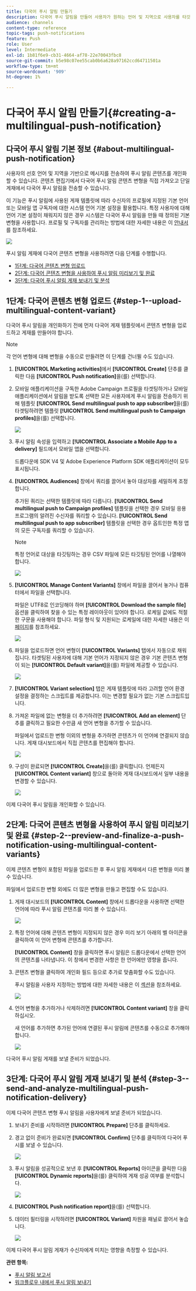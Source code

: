 ```yaml
---
title: 다국어 푸시 알림 만들기
description: 다국어 푸시 알림을 만들어 사용자가 원하는 언어 및 지역으로 사용자를 타깃팅할 수 있습니다.
audience: channels
content-type: reference
topic-tags: push-notifications
feature: Push
role: User
level: Intermediate
exl-id: 1b81f6e9-cb31-4664-af78-22e70043fbc8
source-git-commit: b5e98c07ee55cab0b6a628a97162ccd64711501a
workflow-type: tm+mt
source-wordcount: '909'
ht-degree: 1%

---
```


# 다국어 푸시 알림 만들기{#creating-a-multilingual-push-notification}

## 다국어 푸시 알림 기본 정보 {#about-multilingual-push-notification}

사용자의 선호 언어 및 지역을 기반으로 메시지를 전송하여 푸시 알림 콘텐츠를 개인화할 수 있습니다. 콘텐츠 편집기에서 다국어 푸시 알림 콘텐츠 변형을 직접 가져오고 단일 게재에서 다국어 푸시 알림을 전송할 수 있습니다.

이 기능은 푸시 알림에 사용된 게재 템플릿에 따라 수신자의 프로필에 지정된 기본 언어 또는 모바일 앱 구독자에 대한 시스템 언어 기본 설정을 활용합니다. 특정 사용자에 대해 언어 기본 설정이 채워지지 않은 경우 시스템은 다국어 푸시 알림을 만들 때 정의된 기본 변형을 사용합니다. 프로필 및 구독자를 관리하는 방법에 대한 자세한 내용은 이 [안내서](../../audiences/using/get-started-profiles-and-audiences.md)를 참조하세요.

![](assets/multivariant_push_1.png)

푸시 알림 게재에 다국어 콘텐츠 변형을 사용하려면 다음 단계를 수행합니다.

* [1단계: 다국어 콘텐츠 변형 업로드](#step-1--upload-multilingual-content-variant)
* [2단계: 다국어 콘텐츠 변형을 사용하여 푸시 알림 미리보기 및 완료](#step-2--preview-and-finalize-a-push-notification-using-multilingual-content-variants)
* [3단계: 다국어 푸시 알림 게재 보내기 및 분석](#step-3--send-and-analyze-multilingual-push-notification-delivery)

## 1단계: 다국어 콘텐츠 변형 업로드 {#step-1--upload-multilingual-content-variant}

다국어 푸시 알림을 개인화하기 전에 먼저 다국어 게재 템플릿에서 콘텐츠 변형을 업로드하고 게재를 만들어야 합니다.

>[!NOTE]
>
>각 언어 변형에 대해 변형을 수동으로 만들려면 이 단계를 건너뛸 수도 있습니다.

1. **[!UICONTROL Marketing activities]**&#x200B;에서 **[!UICONTROL Create]** 단추를 클릭한 다음 **[!UICONTROL Push notification]**&#x200B;을(를) 선택합니다.
1. 모바일 애플리케이션을 구독한 Adobe Campaign 프로필을 타겟팅하거나 모바일 애플리케이션에서 알림을 받도록 선택한 모든 사용자에게 푸시 알림을 전송하기 위해 템플릿 **[!UICONTROL Send multilingual push to app subscriber]**&#x200B;을(를) 타겟팅하려면 템플릿 **[!UICONTROL Send multilingual push to Campaign profiles]**&#x200B;을(를) 선택합니다.

   ![](assets/multivariant_push_2.png)

1. 푸시 알림 속성을 입력하고 **[!UICONTROL Associate a Mobile App to a delivery]** 필드에서 모바일 앱을 선택합니다.

   드롭다운에 SDK V4 및 Adobe Experience Platform SDK 애플리케이션이 모두 표시됩니다.

1. **[!UICONTROL Audiences]** 창에서 쿼리를 끌어서 놓아 대상자를 세밀하게 조정합니다.

   추가된 쿼리는 선택한 템플릿에 따라 다릅니다. **[!UICONTROL Send multilingual push to Campaign profiles]** 템플릿을 선택한 경우 모바일 응용 프로그램의 알려진 수신자를 쿼리할 수 있습니다. **[!UICONTROL Send multilingual push to app subscriber]** 템플릿을 선택한 경우 옵트인한 특정 앱의 모든 구독자를 쿼리할 수 있습니다.
   >[!NOTE]
   >
   >특정 언어로 대상을 타깃팅하는 경우 CSV 파일에 모든 타깃팅된 언어를 나열해야 합니다.

   ![](assets/push_notif_audience.png)

1. **[!UICONTROL Manage Content Variants]** 창에서 파일을 끌어서 놓거나 컴퓨터에서 파일을 선택합니다.

   파일은 UTF8로 인코딩해야 하며 **[!UICONTROL Download the sample file]** 옵션을 클릭하여 찾을 수 있는 특정 레이아웃이 있어야 합니다. 로케일 값에도 적절한 구문을 사용해야 합니다. 파일 형식 및 지원되는 로케일에 대한 자세한 내용은 이 [페이지](../../channels/using/generating-csv-multilingual-push.md)를 참조하세요.

   ![](assets/multivariant_push_4.png)

1. 파일을 업로드하면 언어 변형이 **[!UICONTROL Variants]** 탭에서 자동으로 채워집니다. 타겟팅된 사용자에 대해 기본 언어가 지정되지 않은 경우 기본 콘텐츠 변형이 되는 **[!UICONTROL Default variant]**&#x200B;을(를) 파일에 제공할 수 있습니다.

   ![](assets/multivariant_push_5.png)

1. **[!UICONTROL Variant selection]** 탭은 게재 템플릿에 따라 고려할 언어 환경 설정을 결정하는 스크립트를 제공합니다. 이는 변경할 필요가 없는 기본 스크립트입니다.
1. 가져온 파일에 없는 변형을 더 추가하려면 **[!UICONTROL Add an element]** 단추를 클릭하고 필요한 수만큼 새 언어 변형을 추가할 수 있습니다.

   파일에서 업로드한 변형 이외의 변형을 추가하면 콘텐츠가 이 언어에 연결되지 않습니다. 게재 대시보드에서 직접 콘텐츠를 편집해야 합니다.

   ![](assets/multivariant_push_6.png)

1. 구성이 완료되면 **[!UICONTROL Create]**&#x200B;을(를) 클릭합니다. 언제든지 **[!UICONTROL Content variant]** 창으로 돌아와 게재 대시보드에서 일부 내용을 변경할 수 있습니다.

   ![](assets/multivariant_push_8.png)

이제 다국어 푸시 알림을 개인화할 수 있습니다.

## 2단계: 다국어 콘텐츠 변형을 사용하여 푸시 알림 미리보기 및 완료 {#step-2--preview-and-finalize-a-push-notification-using-multilingual-content-variants}

이제 콘텐츠 변형이 포함된 파일을 업로드한 후 푸시 알림 게재에서 다른 변형을 미리 볼 수 있습니다.

파일에서 업로드한 변형 외에도 더 많은 변형을 만들고 편집할 수도 있습니다.

1. 게재 대시보드의 **[!UICONTROL Content]** 창에서 드롭다운을 사용하면 선택한 언어에 따라 푸시 알림 콘텐츠를 미리 볼 수 있습니다.

   ![](assets/multivariant_push_7.png)

1. 특정 언어에 대해 콘텐츠 변형이 지정되지 않은 경우 미리 보기 아래의 벨 아이콘을 클릭하여 이 언어 변형에 콘텐츠를 추가합니다.

   **[!UICONTROL Content]** 창을 클릭하면 푸시 알림은 드롭다운에서 선택한 언어의 콘텐츠를 나타냅니다. 이 창에서 변경한 사항은 한 언어에만 영향을 줍니다.

1. 콘텐츠 변형을 클릭하여 개인화 필드 등으로 추가로 맞춤화할 수도 있습니다.

   푸시 알림을 사용자 지정하는 방법에 대한 자세한 내용은 이 [섹션](../../channels/using/customizing-a-push-notification.md)을 참조하세요.

   ![](assets/multivariant_push_9.png)

1. 언어 변형을 추가하거나 삭제하려면 **[!UICONTROL Content variant]** 창을 클릭하십시오.

   새 언어를 추가하면 추가된 언어에 연결된 푸시 알림에 콘텐츠를 수동으로 추가해야 합니다.

   ![](assets/multivariant_push_10.png)

다국어 푸시 알림 게재를 보낼 준비가 되었습니다.

## 3단계: 다국어 푸시 알림 게재 보내기 및 분석 {#step-3--send-and-analyze-multilingual-push-notification-delivery}

이제 다국어 콘텐츠 변형 푸시 알림을 사용자에게 보낼 준비가 되었습니다.

1. 보내기 준비를 시작하려면 **[!UICONTROL Prepare]** 단추를 클릭하세요.
1. 경고 없이 준비가 완료되면 **[!UICONTROL Confirm]** 단추를 클릭하여 다국어 푸시를 보낼 수 있습니다.

   ![](assets/multivariant_push_12.png)

1. 푸시 알림을 성공적으로 보낸 후 **[!UICONTROL Reports]** 아이콘을 클릭한 다음 **[!UICONTROL Dynamic reports]**&#x200B;을(를) 클릭하여 게재 성공 여부를 분석합니다.

   ![](assets/multivariant_push_13.png)

1. **[!UICONTROL Push notification report]**&#x200B;을(를) 선택합니다.
1. 데이터 필터링을 시작하려면 **[!UICONTROL Variant]** 차원을 패널로 끌어서 놓습니다.

   ![](assets/multivariant_push_11.png)

이제 다국어 푸시 알림 게재가 수신자에게 미치는 영향을 측정할 수 있습니다.

**관련 항목:**

* [푸시 알림 보고서](../../reporting/using/push-notification-report.md)
* [워크플로우 내에서 푸시 알림 보내기](../../automating/using/push-notification-delivery.md)
